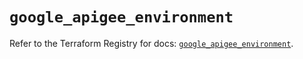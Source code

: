 # `google_apigee_environment`

Refer to the Terraform Registry for docs: [`google_apigee_environment`](https://registry.terraform.io/providers/hashicorp/google/5.13.0/docs/resources/apigee_environment).

